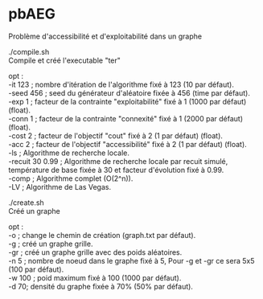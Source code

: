 # pbAEG
Problème d'accessibilité et d'exploitabilité dans un graphe

./compile.sh\
Compile et créé l'executable "ter"

opt :\
-it 123 ; nombre d'itération de l'algorithme fixé à 123 (10 par défaut).\
-seed 456 ; seed du générateur d'aléatoire fixée à 456 (time par défaut).\
-exp 1 ; facteur de la contrainte "exploitabilité" fixé à 1 (1000 par défaut) (float).\
-conn 1 ; facteur de la contrainte "connexité" fixé à 1 (2000 par défaut) (float).\
-cost 2 ; facteur de l'objectif "cout" fixé à 2 (1 par défaut) (float).\
-acc 2 ; facteur de l'objectif "accessibilité" fixé à 2 (1 par défaut) (float).\
-ls ; Algorithme de recherche locale.\
-recuit 30 0.99 ; Algorithme de recherche locale par recuit simulé, température de base fixée à 30 et facteur d'évolution fixé à 0.99.\
-comp ; Algorithme complet (O(2^n)).\
-LV ; Algorithme de Las Vegas.


./create.sh\
Créé un graphe

opt :\
-o ; change le chemin de création (graph.txt par défaut).\
-g ; créé un graphe grille.\
-gr ; créé un graphe grille avec des poids aléatoires.\
-n 5 ; nombre de noeud dans le graphe fixé à 5, Pour -g et -gr ce sera 5x5 (100 par défaut).\
-w 100 ; poid maximum fixé à 100 (1000 par défaut).\
-d 70; densité du graphe fixée à 70% (50% par défaut).
